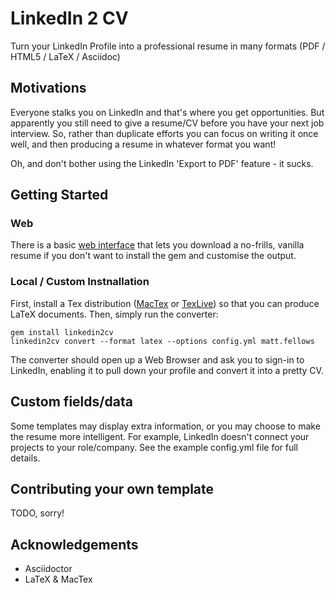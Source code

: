 LinkedIn 2 CV
==============

Turn your LinkedIn Profile into a professional resume in many formats (PDF / HTML5 / LaTeX / Asciidoc)


## Motivations

Everyone stalks you on LinkedIn and that's where you get opportunities. But apparently you still need to give a resume/CV before you have your next job interview. So, rather than duplicate efforts you can focus on writing it once well, and then producing a resume in whatever format you want!

Oh, and don't bother using the LinkedIn 'Export to PDF' feature - it sucks.

## Getting Started

### Web

There is a basic [web interface](http://linkedin2cv.onegeek.com.au) that lets you download a no-frills, vanilla resume if you don't want to install the gem and customise the output.

### Local / Custom Instnallation

First, install a Tex distribution  ([MacTex](http://www.tug.org/mactex/) or [TexLive](http://www.tug.org/texlive/)) so that you can produce LaTeX documents. Then, simply run the converter:
    
    gem install linkedin2cv
    linkedin2cv convert --format latex --options config.yml matt.fellows

The converter should open up a Web Browser and ask you to sign-in to LinkedIn, enabling it to pull down your profile and convert it into a pretty CV.

## Custom fields/data

Some templates may display extra information, or you may choose to make the resume more intelligent. For example, LinkedIn doesn't connect your projects to your role/company. See the example config.yml file for full details.

## Contributing your own template

TODO, sorry!

## Acknowledgements

* Asciidoctor
* LaTeX & MacTex
